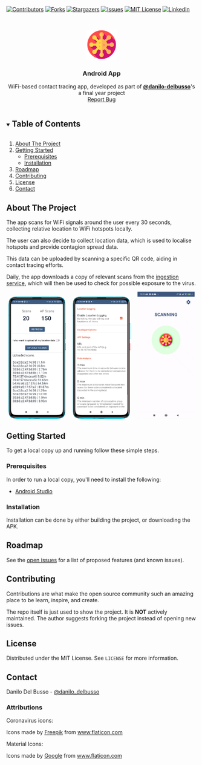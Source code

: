 [![Contributors][contributors-shield]][contributors-url]
[![Forks][forks-shield]][forks-url]
[![Stargazers][stars-shield]][stars-url]
[![Issues][issues-shield]][issues-url]
[![MIT License][license-shield]][license-url]
[![LinkedIn][linkedin-shield]][linkedin-url]

<!-- PROJECT LOGO -->
<br />
<p align="center">
  <a href="https://github.com/6CCS3PRJ/android-app">
    <img src="docs/icon.png" alt="Logo" width="80" height="80">
  </a>

  <h3 align="center">Android App</h3>

  <p align="center">
    WiFi-based contact tracing app, developed as part of <a href="https://github.com/danilo-delbusso"><b>@danilo-delbusso</b></a>'s a final year project
    <br />
    <a href="https://github.com/6CCS3PRJ/android-app/issues">Report Bug</a>
  </p>
</p>


<!-- TABLE OF CONTENTS -->
<details open="open">
  <summary><h2 style="display: inline-block">Table of Contents</h2></summary>
  <ol>
    <li>
      <a href="#about-the-project">About The Project</a>
    </li>
    <li>
      <a href="#getting-started">Getting Started</a>
      <ul>
        <li><a href="#prerequisites">Prerequisites</a></li>
        <li><a href="#installation">Installation</a></li>
      </ul>
    </li>
    <li><a href="#roadmap">Roadmap</a></li>
    <li><a href="#contributing">Contributing</a></li>
    <li><a href="#license">License</a></li>
    <li><a href="#contact">Contact</a></li>
  </ol>
</details>


## About The Project

The app scans for WiFi signals around the user every 30 seconds, collecting relative location to WiFi hotspots locally.

The user can also decide to collect location data, which is used to localise hotspots and provide contagion spread data.

This data can be uploaded by scanning a specific QR code, aiding in contact tracing efforts.

Daily, the app downloads a copy of relevant scans from the [ingestion service](https://www.github.com/6CCS3PRJ/server), which will then be used to check for possible exposure to the virus.

<p align="center">
  <img alt="upload data page" src="docs/screenshot-1.png" width="30%">
&nbsp; &nbsp; 
  <img alt="developer settings page" src="docs/screenshot-2.png" width="30%">
  &nbsp; &nbsp;
    <img alt="main page" src="docs/screenshot-3.gif" width="30%">

</p>

<!-- GETTING STARTED -->
## Getting Started

To get a local copy up and running follow these simple steps.

### Prerequisites

In order to run a local copy, you'll need to install the following:

* [Android Studio](https://developer.android.com/studio/install)

### Installation

Installation can be done by either building the project, or downloading the APK.

<!-- ROADMAP -->
## Roadmap

See the [open issues](https://github.com/6CCS3PRJ/android-app/issues) for a list of proposed features (and known issues).


<!-- CONTRIBUTING -->
## Contributing

Contributions are what make the open source community such an amazing place to be learn, inspire, and create.


The repo itself is just used to show the project. It is **NOT** actively maintained. The author suggests forking the project instead of opening new issues.

<!-- LICENSE -->
## License

Distributed under the MIT License. See `LICENSE` for more information.

<!-- CONTACT -->
## Contact

Danilo Del Busso - [@danilo_delbusso](https://twitter.com/danilo_delbusso)


### Attributions

Coronavirus icons:
<div>Icons made by <a href="https://www.freepik.com" title="Freepik">Freepik</a> from <a href="https://www.flaticon.com/" title="Flaticon">www.flaticon.com</a></div>

Material Icons:
<div>Icons made by <a href="https://www.flaticon.com/authors/google" title="Google">Google</a> from <a href="https://www.flaticon.com/" title="Flaticon">www.flaticon.com</a></div>

<!-- MARKDOWN LINKS & IMAGES -->
<!-- https://www.markdownguide.org/basic-syntax/#reference-style-links -->
[contributors-shield]: https://img.shields.io/github/contributors/6CCS3PRJ/android-app.svg?style=for-the-badge
[contributors-url]: https://github.com/6CCS3PRJ/android-app/graphs/contributors
[forks-shield]: https://img.shields.io/github/forks/6CCS3PRJ/android-app.svg?style=for-the-badge
[forks-url]: https://github.com/6CCS3PRJ/android-app/network/members
[stars-shield]: https://img.shields.io/github/stars/6CCS3PRJ/android-app.svg?style=for-the-badge
[stars-url]: https://github.com/6CCS3PRJ/android-app/stargazers
[issues-shield]: https://img.shields.io/github/issues/6CCS3PRJ/android-app.svg?style=for-the-badge
[issues-url]: https://github.com/6CCS3PRJ/android-app/issues
[license-shield]: https://img.shields.io/github/license/6CCS3PRJ/android-app.svg?style=for-the-badge
[license-url]: https://github.com/6CCS3PRJ/android-app/blob/master/LICENSE.txt
[linkedin-shield]: https://img.shields.io/badge/-LinkedIn-black.svg?style=for-the-badge&logo=linkedin&colorB=555
[linkedin-url]: https://www.linkedin.com/in/danilo-delbusso/
